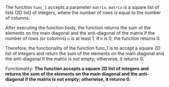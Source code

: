 The function `func_1` accepts a parameter `matrix`. `matrix` is a square list of lists (2D list) of integers, where the number of rows is equal to the number of columns. 

After executing the function body, the function returns the sum of the elements on the main diagonal and the anti-diagonal of the matrix if the number of rows (or columns) `n` is at least 1. If `n` is 0, the function returns 0.

Therefore, the functionality of the function func_1 is to accept a square 2D list of integers and return the sum of the elements on the main diagonal and the anti-diagonal if the matrix is not empty; otherwise, it returns 0.

Functionality: **The function accepts a square 2D list of integers and returns the sum of the elements on the main diagonal and the anti-diagonal if the matrix is not empty; otherwise, it returns 0.**